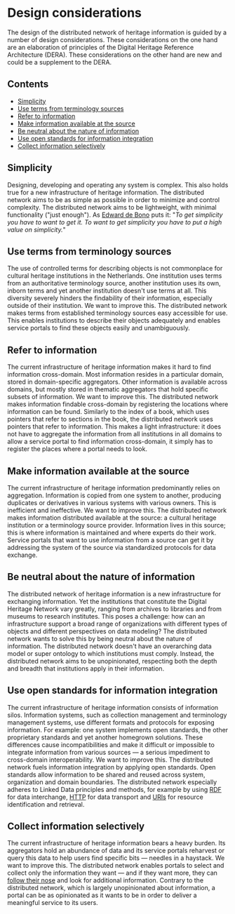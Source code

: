 # Design considerations
The design of the distributed network of heritage information is guided by a number of design considerations. These considerations on the one hand are an elaboration of principles of the Digital Heritage Reference Architecture (DERA). These considerations on the other hand are new and could be a supplement to the DERA.

## Contents
- [Simplicity](#simplicity)
- [Use terms from terminology sources](#use-terms-from-terminology-sources)
- [Refer to information](#refer-to-information)
- [Make information available at the source](#make-information-available-at-the-source)
- [Be neutral about the nature of information](#be-neutral-about-the-nature-of-information)
- [Use open standards for information integration](#use-open-standards-for-information-integration)
- [Collect information selectively](#collect-information-selectively)

## Simplicity
Designing, developing and operating any system is complex. This also holds true for a new infrastructure of heritage information. The distributed network aims to be as simple as possible in order to minimize and control complexity. The distributed network aims to be lightweight, with minimal functionality ("just enough"). As [Edward de Bono](https://en.wikipedia.org/wiki/Edward_de_Bono) puts it: "_To get simplicity you have to want to get it. To want to get simplicity you have to put a high value on simplicity._"

## Use terms from terminology sources
The use of controlled terms for describing objects is not commonplace for cultural heritage institutions in the Netherlands. One institution uses terms from an authoritative terminology source, another institution uses its own, inborn terms and yet another institution doesn't use terms at all. This diversity severely hinders the findability of their information, especially outside of their institution. We want to improve this. The distributed network makes terms from established terminology sources easy accessible for use. This enables institutions to describe their objects adequately and enables service portals to find these objects easily and unambiguously.

## Refer to information
The current infrastructure of heritage information makes it hard to find information cross-domain. Most information resides in a particular domain, stored in domain-specific aggregators. Other information is available across domains, but mostly stored in thematic aggregators that hold specific subsets of information. We want to improve this. The distributed network makes information findable cross-domain by registering the locations where information can be found. Similarly to the index of a book, which uses pointers that refer to sections in the book, the distributed network uses pointers that refer to information. This makes a light infrastructure: it does not have to aggregate the information from all institutions in all domains to allow a service portal to find information cross-domain, it simply has to register the places where a portal needs to look.

## Make information available at the source
The current infrastructure of heritage information predominantly relies on aggregation. Information is copied from one system to another, producing duplicates or derivatives in various systems with various owners. This is inefficient and ineffective. We want to improve this. The distributed network makes information distributed available at the source: a cultural heritage institution or a terminology source provider. Information lives in this source; this is where information is maintained and where experts do their work. Service portals that want to use information from a source can get it by addressing the system of the source via standardized protocols for data exchange.

## Be neutral about the nature of information
The distributed network of heritage information is a new infrastructure for exchanging information. Yet the institutions that constitute the Digital Heritage Network vary greatly, ranging from archives to libraries and from museums to research institutes. This poses a challenge: how can an infrastructure support a broad range of organizations with different types of objects and different perspectives on data modeling? The distributed network wants to solve this by being neutral about the nature of information. The distributed network doesn't have an overarching data model or super ontology to which institutions must comply. Instead, the distributed network aims to be unopinionated, respecting both the depth and breadth that institutions apply in their information.

## Use open standards for information integration
The current infrastructure of heritage information consists of information silos. Information systems, such as collection management and terminology management systems, use different formats and protocols for exposing information. For example: one system implements open standards, the other proprietary standards and yet another homegrown solutions. These differences cause incompatibilities and make it difficult or impossible to integrate information from various sources — a serious impediment to cross-domain interoperability. We want to improve this. The distributed network fuels information integration by applying open standards. Open standards allow information to be shared and reused across system, organization and domain boundaries. The distributed network especially adheres to Linked Data principles and methods, for example by using [RDF](https://en.wikipedia.org/wiki/Resource_Description_Framework) for data interchange, [HTTP](https://en.wikipedia.org/wiki/Hypertext_Transfer_Protocol) for data transport and [URIs](https://en.wikipedia.org/wiki/Uniform_Resource_Identifier) for resource identification and retrieval.

## Collect information selectively
The current infrastructure of heritage information bears a heavy burden. Its aggregators hold an abundance of data and its service portals reharvest or query this data to help users find specific bits — needles in a haystack. We want to improve this. The distributed network enables portals to select and collect only the information they want — and if they want more, they can [follow their nose](http://patterns.dataincubator.org/book/follow-your-nose.html) and look for additional information. Contrary to the distributed network, which is largely unopinionated about information, a portal can be as opinionated as it wants to be in order to deliver a meaningful service to its users.
